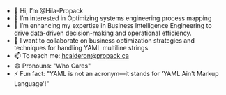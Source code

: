 - 👋 Hi, I’m @Hila-Propack
- 👀 I’m interested in Optimizing systems engineering process mapping
- 🌱 I’m enhancing my expertise in Business Intelligence Engineering to drive data-driven decision-making and operational efficiency.
- 💞️ I want to collaborate on business optimization strategies and techniques for handling YAML multiline strings.
- 📫 To reach me: hcalderon@propack.ca
- 😄 Pronouns: "Who Cares"
- ⚡ Fun fact: "YAML is not an acronym—it stands for 'YAML Ain't Markup Language'!"

<!---
Hila-Propack/Hila-Propack is a ✨ special ✨ repository because its `README.md` (this file) appears on your GitHub profile.
You can click the Preview link to take a look at your changes.
--->
